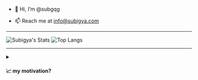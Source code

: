 - 👋 Hi, I’m @subgqg
<!---
- 👀 I’m interested in Cyber Security & Digital Marketing
- 🌱 I’m currently learning Python and Graphics Designing
- 💞️ I’m looking to collaborate on Cyber Security Research
--->
- 📫 Reach me at info@subigya.com

<hr>

![Subigya's Stats](https://github-readme-stats.vercel.app/api?username=subgqg&show_icons=true&theme=dracula&border_color=#FFFF00)
![Top Langs](https://github-readme-stats.vercel.app/api/top-langs/?username=subgqg&layout=compact&show_icons=true&theme=dracula&border_color=#FFFF00)

<hr>

<details>
    <summary><h4> 📈 my motivation? </h4></summary>
        <tt>
            I am a problem-solver and productivity enthusiast who 
            uses the power of Python, Java and JavaScript to make everyday tasks more 
            efficient, automated and streamlined. I strive to create practical and user-friendly 
            solutions that make a real difference in people's lives. I am constantly pushing the 
            boundaries of what can be accomplished with code. Follow my GitHub to see the innovative 
            solutions I come up with and be motivated to bring your own ideas to life. Join me in the 
            quest to simplify the world around us through code.
        </tt>
        <mark>
                afterall
        </mark>
        <q>
             Efficiency is doing things right, 
             effectiveness is doing the right things.
             - Peter Drucker
        </q>
</details>



<!---
subgqg/subgqg is a ✨ special ✨ repository because its `README.md` (this file) appears on your GitHub profile.
You can click the Preview link to take a look at your changes.
--->

